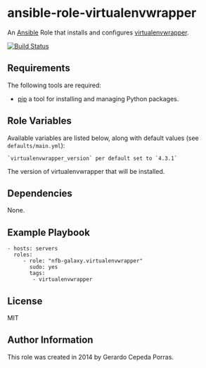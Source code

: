 ansible-role-virtualenvwrapper
========

An [Ansible](http://www.ansible.com/home) Role that installs and configures
[virtualenvwrapper](http://virtualenvwrapper.readthedocs.org).

[![Build Status](https://travis-ci.org/gcporras/ansible-role-virtualenvwrapper.png?branch=master)](https://travis-ci.org/gcporras/ansible-role-virtualenvwrapper)

Requirements
------------

The following tools are required:
- [pip](https://pip.pypa.io/en/latest/installing.html) a tool for installing and managing Python packages.

Role Variables
--------------

Available variables are listed below, along with default values (see `defaults/main.yml`):

    `virtualenvwrapper_version` per default set to `4.3.1`

The version of virtualenvwrapper that will be installed.

Dependencies
------------

None.

Example Playbook
-------------------------

    - hosts: servers
      roles:
         - role: "nfb-galaxy.virtualenvwrapper"
           sudo: yes
           tags:
            - virtualenvwrapper
License
-------

MIT

## Author Information

This role was created in 2014 by Gerardo Cepeda Porras.
